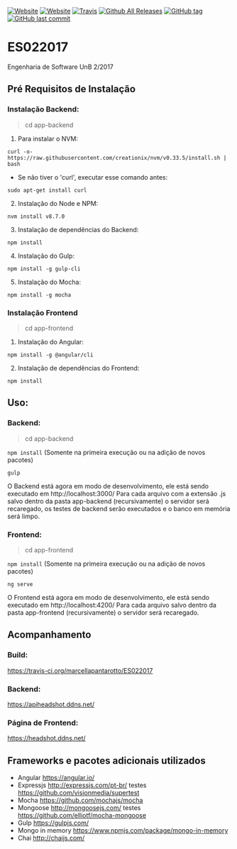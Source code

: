[![Website](https://img.shields.io/website-up-down-green-red/https/headshot.ddns.net.svg?label=headshot-front)]()
[![Website](https://img.shields.io/website-up-down-green-red/https/apiheadshot.ddns.net.svg?label=headshot-back)]()
[![Travis](https://img.shields.io/travis/marcellapantarotto/ES022017.svg)]()
[![Github All Releases](https://img.shields.io/github/downloads/marcellapantarotto/ES022017/total.svg)]()
[![GitHub tag](https://img.shields.io/github/tag/marcellapantarotto/ES022017.svg)]()
[![GitHub last commit](https://img.shields.io/github/last-commit/marcellapantarotto/ES022017.svg)]()
# ES022017

Engenharia de Software UnB 2/2017


## Pré Requisitos de Instalação
### Instalação Backend:

> cd app-backend

1. Para instalar o NVM:

```curl -o- https://raw.githubusercontent.com/creationix/nvm/v0.33.5/install.sh | bash```

  - Se não tiver o 'curl', executar esse comando antes:

  ```sudo apt-get install curl```

2. Instalação do Node e NPM:

```nvm install v8.7.0```

3. Instalação de dependências do Backend:

```npm install```

4. Instalação do Gulp:

```npm install -g gulp-cli```

5. Instalação do Mocha:

```npm install -g mocha```

### Instalação Frontend

> cd app-frontend

1. Instalação do Angular:

```npm install -g @angular/cli```

2. Instalação de dependências do Frontend:

```npm install```

## Uso:
### Backend:

> cd app-backend

```npm install``` (Somente na primeira execução ou na adição de novos pacotes)

`gulp`

O Backend está agora em modo de desenvolvimento, ele está sendo executado em http://localhost:3000/
Para cada arquivo com a extensão .js salvo dentro da pasta app-backend (recursivamente) o servidor será recaregado, os testes de backend serão executados e o banco em memória será limpo.

### Frontend:

> cd app-frontend

```npm install``` (Somente na primeira execução ou na adição de novos pacotes)

```ng serve```

O Frontend está agora em modo de desenvolvimento, ele está sendo executado em http://localhost:4200/
Para cada arquivo salvo dentro da pasta app-frontend (recursivamente) o servidor será
recaregado.

## Acompanhamento
### Build:
https://travis-ci.org/marcellapantarotto/ES022017

### Backend:
https://apiheadshot.ddns.net/

### Página de Frontend:
https://headshot.ddns.net/

## Frameworks e pacotes adicionais utilizados

- Angular https://angular.io/
- Expressjs http://expressjs.com/pt-br/ testes https://github.com/visionmedia/supertest
- Mocha https://github.com/mochajs/mocha
- Mongoose http://mongoosejs.com/ testes https://github.com/elliotf/mocha-mongoose
- Gulp https://gulpjs.com/
- Mongo in memory https://www.npmjs.com/package/mongo-in-memory
- Chai http://chaijs.com/
